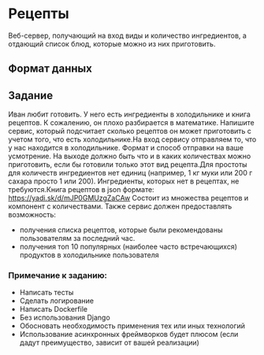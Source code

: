 # Рецепты
Веб-сервер, получающий на вход виды и количество ингредиентов, а отдающий список блюд, которые можно из них приготовить.

## Формат данных


## Задание
Иван любит готовить. У него есть ингредиенты в холодильнике и книга рецептов. К сожалению, он плохо разбирается в математике. Напишите сервис, который подсчитает сколько рецептов он может приготовить с учетом того, что есть холодильнике.На вход сервису отправляем то, что у нас находится в холодильнике. Формат и способ отправки на ваше усмотрение. На выходе должно быть что и в каких количествах можно приготовить, если бы готовили только этот вид рецепта.Для простоты для количеств ингредиентов нет единиц  (например, 1 кг муки или 200 г сахара просто 1 или 200). Ингредиенты, которых нет в рецептах, не требуются.Книга рецептов в json формате: https://yadi.sk/d/mJP0GMUzgZaCAw Состоит из множества рецептов и компонент с количествами. Также сервис должен предоставлять возможность:

* получения списка рецептов, которые были рекомендованы пользователям за последний час.
* получения топ 10 популярных (наиболее часто встречающихся) продуктов в холодильнике пользователя

### Примечание к заданию:
* Написать тесты
* Сделать логирование 
* Написать Dockerfile
* Без использования Django
* Обосновать необходимость применения тех или иных технологий
* Использование асинхронных фреймворков будет плюсом (если дадут преимущество, зависит от вашей реализации)